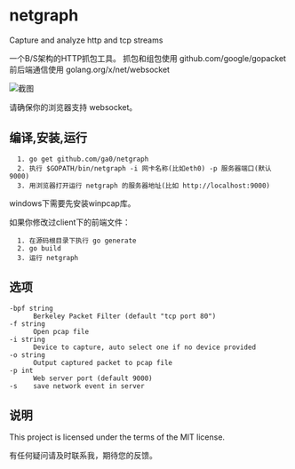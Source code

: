 # netgraph
Capture and analyze http and tcp streams

一个B/S架构的HTTP抓包工具。
抓包和组包使用 github.com/google/gopacket
前后端通信使用 golang.org/x/net/websocket

![截图](https://raw.githubusercontent.com/ga0/netgraph/master/screenshot.png)

请确保你的浏览器支持 websocket。

## 编译,安装,运行

      1. go get github.com/ga0/netgraph
      2. 执行 $GOPATH/bin/netgraph -i 网卡名称(比如eth0) -p 服务器端口(默认9000)
      3. 用浏览器打开运行 netgraph 的服务器地址(比如 http://localhost:9000)

windows下需要先安装winpcap库。

如果你修改过client下的前端文件：

      1. 在源码根目录下执行 go generate
      2. go build
      3. 运行 netgraph

## 选项
    -bpf string
          Berkeley Packet Filter (default "tcp port 80")
    -f string
          Open pcap file
    -i string
          Device to capture, auto select one if no device provided
    -o string
          Output captured packet to pcap file
    -p int
          Web server port (default 9000)
    -s    save network event in server

## 说明

This project is licensed under the terms of the MIT license.

有任何疑问请及时联系我，期待您的反馈。

